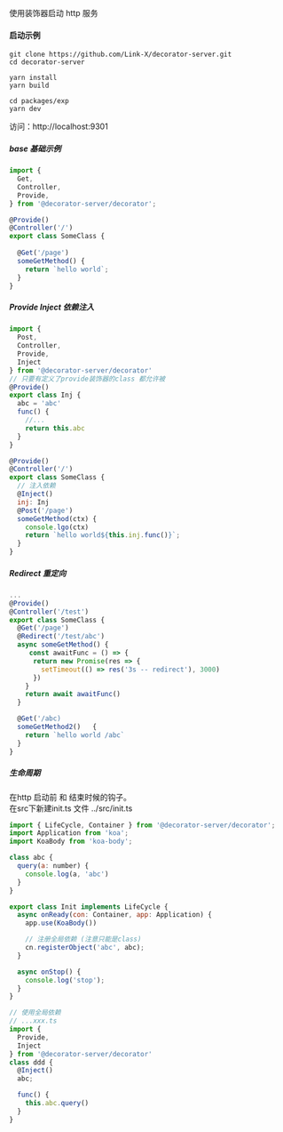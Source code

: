 使用装饰器启动 http 服务
#### 启动示例
`git clone https://github.com/Link-X/decorator-server.git`  
`cd decorator-server`  


<!-- `yarn add rimraf  lerna@4 typescript@4.4.3 -g` -->
`yarn install`  
`yarn build`  

`cd packages/exp`  
`yarn dev`  

访问：http://localhost:9301  

##### base 基础示例
```javascript
import {
  Get,
  Controller,
  Provide,
} from '@decorator-server/decorator';

@Provide()
@Controller('/')
export class SomeClass {
  
  @Get('/page')
  someGetMethod() {
    return `hello world`;
  }
}
```

##### Provide Inject 依赖注入
```javascript
import {
  Post,
  Controller,
  Provide,
  Inject
} from '@decorator-server/decorator'
// 只要有定义了provide装饰器的class 都允许被
@Provide()
export class Inj {
  abc = 'abc'
  func() {
    //... 
    return this.abc
  }
}

@Provide()
@Controller('/')
export class SomeClass {
  // 注入依赖
  @Inject()
  inj: Inj
  @Post('/page')
  someGetMethod(ctx) {
    console.lgo(ctx)
    return `hello world${this.inj.func()}`;
  }
}
```

##### Redirect 重定向
```javascript
... 
@Provide()
@Controller('/test')
export class SomeClass {
  @Get('/page')
  @Redirect('/test/abc')
  async someGetMethod() {
     const awaitFunc = () => {
      return new Promise(res => {
        setTimeout(() => res('3s -- redirect'), 3000)
      })
    }
    return await awaitFunc()
  }

  @Get('/abc)
  someGetMethod2()   {
    return `hello world /abc`
  }
}
```

##### 生命周期
在http 启动前 和 结束时候的钩子。  
在src下新建init.ts 文件
../src/init.ts
```javascript
import { LifeCycle, Container } from '@decorator-server/decorator';
import Application from 'koa';
import KoaBody from 'koa-body';

class abc {
  query(a: number) {
    console.log(a, 'abc')
  }
}

export class Init implements LifeCycle {
  async onReady(con: Container, app: Application) {
    app.use(KoaBody())

    // 注册全局依赖 (注意只能是class)
    cn.registerObject('abc', abc);
  }

  async onStop() {
    console.log('stop');
  }
}

// 使用全局依赖
// ...xxx.ts
import {
  Provide,
  Inject
} from '@decorator-server/decorator'
class ddd {
  @Inject()
  abc;

  func() {
    this.abc.query()
  }
}

```
